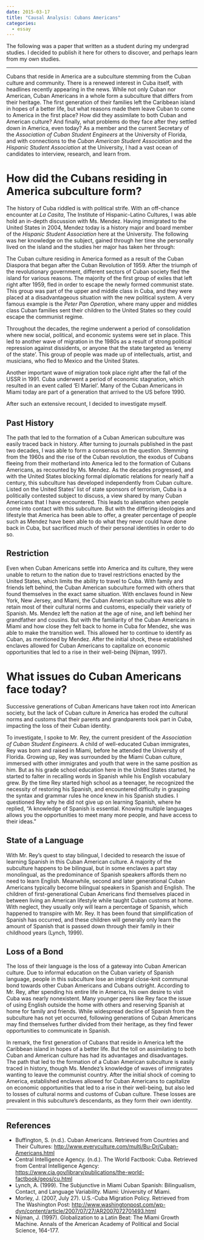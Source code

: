 ```yaml
---
date: 2015-03-17
title: "Causal Analysis: Cubans Americans"
categories:
  - essay
---
```

The following was a paper that written as a student during my undergrad studies. I decided to publish it here for others to discover, and perhaps learn from my own studies.

---

Cubans that reside in America are a subculture stemming from the Cuban culture and community. There is a renewed interest in Cuba itself, with headlines recently appearing in the news. While not only Cuban nor American, Cuban Americans in a whole form a subculture that differs from their heritage. The first generation of their families left the Caribbean island in hopes of a better life, but what reasons made them leave Cuban to come to America in the first place? How did they assimilate to both Cuban and American culture? And finally, what problems do they face after they settled down in America, even today? As a member and the current Secretary of the *Association of Cuban Student Engineers* at the University of Florida, and with connections to the *Cuban American Student Association* and the *Hispanic Student Association* at the University, I had a vast ocean of candidates to interview, research, and learn from.

# How did the Cubans residing in America subculture form?

The history of Cuba riddled is with political strife. With an off-chance encounter at *La Casita*, The Institute of Hispanic-Latino Cultures, I was able hold an in-depth discussion with Ms. Mendez. Having immigrated to the United States in 2004, Mendez today is a history major and board member of the *Hispanic Student Association* here at the University. The following was her knowledge on the subject, gained through her time she personally lived on the island and the studies her major has taken her through:

The Cuban culture residing in America formed as a result of the Cuban Diaspora that began after the Cuban Revolution of 1959. After the triumph of the revolutionary government, different sectors of Cuban society fled the island for various reasons. The majority of the first group of exiles that left right after 1959, fled in order to escape the newly formed communist state. This group was part of the upper and middle class in Cuba, and they were placed at a disadvantageous situation with the new political system. A very famous example is the *Peter Pan Operation*, where many upper and middles class Cuban families sent their children to the United States so they could escape the communist regime.

Throughout the decades, the regime underwent a period of consolidation where new social, political, and economic systems were set in place. This led to another wave of migration in the 1980s as a result of strong political repression against dissidents, or anyone that the state targeted as ‘enemy of the state’. This group of people was made up of intellectuals, artist, and musicians, who fled to Mexico and the United States.

Another important wave of migration took place right after the fall of the USSR in 1991. Cuba underwent a period of economic stagnation, which resulted in an event called ‘El Mariel’. Many of the Cuban Americans in Miami today are part of a generation that arrived to the US before 1990.

After such an extensive recount, I decided to investigate myself.

## Past History

The path that led to the formation of a Cuban American subculture was easily traced back in history. After turning to journals published in the past two decades, I was able to form a consensus on the question. Stemming from the 1960s and the rise of the Cuban revolution, the exodus of Cubans fleeing from their motherland into America led to the formation of Cubans Americans, as recounted by Ms. Mendez. As the decades progressed, and with the United States blocking formal diplomatic relations for nearly half a century, this subculture has developed independently from Cuban culture. Listed on the United States’ list of state sponsors of terrorism, Cuba is a politically contested subject to discuss, a view shared by many Cuban Americans that I have encountered. This leads to alienation when people come into contact with this subculture. But with the differing ideologies and lifestyle that America has been able to offer, a greater percentage of people such as Mendez have been able to do what they never could have done back in Cuba, but sacrificed much of their personal identities in order to do so.

## Restriction

Even when Cuban Americans settle into America and its culture, they were unable to return to the nation due to travel restrictions enacted by the United States, which limits the ability to travel to Cuba. With family and friends left behind, the Cuban American subculture formed with others that found themselves in the exact same situation. With enclaves found in New York, New Jersey, and Miami, the Cuban American subculture was able to retain most of their cultural norms and customs, especially their variety of Spanish. Ms. Mendez left the nation at the age of nine, and left behind her grandfather and cousins. But with the familiarity of the Cuban Americans in Miami and how close they felt back to home in Cuba for Mendez, she was able to make the transition well. This allowed her to continue to identify as Cuban, as mentioned by Mendez. After the initial shock, these established enclaves allowed for Cuban Americans to capitalize on economic opportunities that led to a rise in their well-being (Nijman, 1997).

# What issues do Cuban Americans face today?

Successive generations of Cuban Americans have taken root into American society, but the lack of Cuban culture in America has eroded the cultural norms and customs that their parents and grandparents took part in Cuba, impacting the loss of their Cuban identity.

To investigate, I spoke to Mr. Rey, the current president of the *Association of Cuban Student Engineers*. A child of well-educated Cuban immigrates, Rey was born and raised in Miami, before he attended the University of Florida. Growing up, Rey was surrounded by the Miami Cuban culture, immersed with other immigrates and youth that were in the same position as him. But as his grade school education here in the United States started, he started to falter in recalling words in Spanish while his English vocabulary grew. By the time Rey started high school as a teenager, he recognized the necessity of restoring his Spanish, and encountered difficulty in grasping the syntax and grammar rules he once knew in his Spanish studies. I questioned Rey why he did not give up on learning Spanish, where he replied, “A knowledge of Spanish is essential. Knowing multiple languages allows you the opportunities to meet many more people, and have access to their ideas.”

## State of a Language

With Mr. Rey’s quest to stay bilingual, I decided to research the issue of learning Spanish in this Cuban American culture. A majority of the subculture happens to be bilingual, but in some enclaves a part stay monolingual, as the predominance of Spanish speakers affords them no need to learn English. Meanwhile, second and later generational Cuban Americans typically become bilingual speakers in Spanish and English. The children of first-generational Cuban Americans find themselves placed in between living an American lifestyle while taught Cuban customs at home. With neglect, they usually only will learn a percentage of Spanish, which happened to transpire with Mr. Rey. It has been found that simplification of Spanish has occurred, and these children will generally only learn the amount of Spanish that is passed down through their family in their childhood years (Lynch, 1999).  

## Loss of a Bond

The loss of their language is the loss of a gateway into Cuban American culture. Due to informal education on the Cuban variety of Spanish language, people in this subculture lose an integral close-knit communal bond towards other Cuban Americans and Cubans outright. According to Mr. Rey, after spending his entire life in America, his own desire to visit Cuba was nearly nonexistent. Many younger peers like Rey face the issue of using English outside the home with others and reserving Spanish at home for family and friends. While widespread decline of Spanish from the subculture has not yet occurred, following generations of Cuban Americans may find themselves further divided from their heritage, as they find fewer opportunities to communicate in Spanish.

In remark, the first generation of Cubans that reside in America left the Caribbean island in hopes of a better life. But the toll on assimilating to both Cuban and American culture has had its advantages and disadvantages. The path that led to the formation of a Cuban American subculture is easily traced in history, though Ms. Mendez’s knowledge of waves of immigrates wanting to leave the communist country. After the initial shock of coming to America, established enclaves allowed for Cuban Americans to capitalize on economic opportunities that led to a rise in their well-being, but also led to losses of cultural norms and customs of Cuban culture. These losses are prevalent in this subculture’s descendants, as they form their own identity.

---

## References
- Buffington, S. (n.d.). Cuban Americans. Retrieved from Countries and Their Cultures: http://www.everyculture.com/multi/Bu-Dr/Cuban-Americans.html
- Central Intelligence Agency. (n.d.). The World Factbook: Cuba. Retrieved from Central Intelligence Agency: https://www.cia.gov/library/publications/the-world-factbook/geos/cu.html
- Lynch, A. (1999). The Subjunctive in Miami Cuban Spanish: Bilingualism, Contact, and Language Variability. Miami: University of Miami.
- Morley, J. (2007, July 27). U.S.-Cuba Migration Policy. Retrieved from The Washington Post: http://www.washingtonpost.com/wp-dyn/content/article/2007/07/27/AR2007072701493.html
- Nijman, J. (1997). Globalization to a Latin Beat: The Miami Growth Machine. Annals of the American Academy of Political and Social Science, 164-177.
